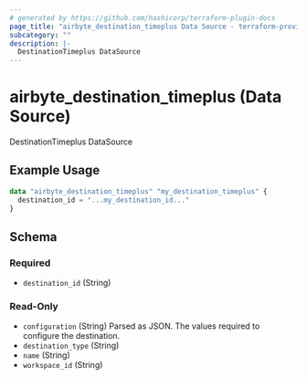 ```yaml
---
# generated by https://github.com/hashicorp/terraform-plugin-docs
page_title: "airbyte_destination_timeplus Data Source - terraform-provider-airbyte"
subcategory: ""
description: |-
  DestinationTimeplus DataSource
---
```


# airbyte_destination_timeplus (Data Source)

DestinationTimeplus DataSource

## Example Usage

```terraform
data "airbyte_destination_timeplus" "my_destination_timeplus" {
  destination_id = "...my_destination_id..."
}
```

<!-- schema generated by tfplugindocs -->
## Schema

### Required

- `destination_id` (String)

### Read-Only

- `configuration` (String) Parsed as JSON.
The values required to configure the destination.
- `destination_type` (String)
- `name` (String)
- `workspace_id` (String)



